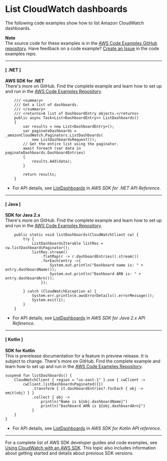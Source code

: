 # List CloudWatch dashboards<a name="example_cloudwatch_ListDashboards_section"></a>

The following code examples show how to list Amazon CloudWatch dashboards\.

**Note**  
The source code for these examples is in the [AWS Code Examples GitHub repository](https://github.com/awsdocs/aws-doc-sdk-examples)\. Have feedback on a code example? [Create an Issue](https://github.com/awsdocs/aws-doc-sdk-examples/issues/new/choose) in the code examples repo\. 

------
#### [ \.NET ]

**AWS SDK for \.NET**  
 There's more on GitHub\. Find the complete example and learn how to set up and run in the [AWS Code Examples Repository](https://github.com/awsdocs/aws-doc-sdk-examples/tree/main/dotnetv3/CloudWatch#code-examples)\. 
  

```
    /// <summary>
    /// Get a list of dashboards.
    /// </summary>
    /// <returns>A list of DashboardEntry objects.</returns>
    public async Task<List<DashboardEntry>> ListDashboards()
    {
        var results = new List<DashboardEntry>();
        var paginateDashboards = _amazonCloudWatch.Paginators.ListDashboards(
            new ListDashboardsRequest());
        // Get the entire list using the paginator.
        await foreach (var data in paginateDashboards.DashboardEntries)
        {
            results.Add(data);
        }

        return results;
    }
```
+  For API details, see [ListDashboards](https://docs.aws.amazon.com/goto/DotNetSDKV3/monitoring-2010-08-01/ListDashboards) in *AWS SDK for \.NET API Reference*\. 

------
#### [ Java ]

**SDK for Java 2\.x**  
 There's more on GitHub\. Find the complete example and learn how to set up and run in the [AWS Code Examples Repository](https://github.com/awsdocs/aws-doc-sdk-examples/tree/main/javav2/example_code/cloudwatch#readme)\. 
  

```
    public static void listDashboards(CloudWatchClient cw) {
        try {
            ListDashboardsIterable listRes = cw.listDashboardsPaginator();
            listRes.stream()
                .flatMap(r -> r.dashboardEntries().stream())
                .forEach(entry ->{
                    System.out.println("Dashboard name is: " + entry.dashboardName());
                    System.out.println("Dashboard ARN is: " + entry.dashboardArn());
                });

        } catch (CloudWatchException e) {
            System.err.println(e.awsErrorDetails().errorMessage());
            System.exit(1);
        }
    }
```
+  For API details, see [ListDashboards](https://docs.aws.amazon.com/goto/SdkForJavaV2/monitoring-2010-08-01/ListDashboards) in *AWS SDK for Java 2\.x API Reference*\. 

------
#### [ Kotlin ]

**SDK for Kotlin**  
This is prerelease documentation for a feature in preview release\. It is subject to change\.
 There's more on GitHub\. Find the complete example and learn how to set up and run in the [AWS Code Examples Repository](https://github.com/awsdocs/aws-doc-sdk-examples/tree/main/kotlin/services/cloudwatch#code-examples)\. 
  

```
suspend fun listDashboards() {
    CloudWatchClient { region = "us-east-1" }.use { cwClient ->
        cwClient.listDashboardsPaginated({})
            .transform { it.dashboardEntries?.forEach { obj -> emit(obj) } }
            .collect { obj ->
                println("Name is ${obj.dashboardName}")
                println("Dashboard ARN is ${obj.dashboardArn}")
            }
    }
}
```
+  For API details, see [ListDashboards](https://github.com/awslabs/aws-sdk-kotlin#generating-api-documentation) in *AWS SDK for Kotlin API reference*\. 

------

For a complete list of AWS SDK developer guides and code examples, see [Using CloudWatch with an AWS SDK](sdk-general-information-section.md)\. This topic also includes information about getting started and details about previous SDK versions\.